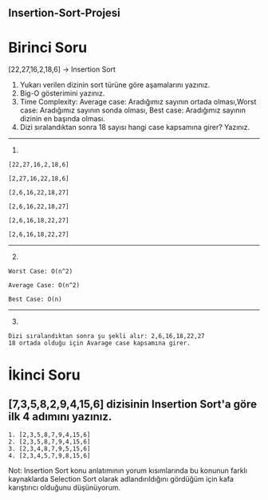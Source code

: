 ## Insertion-Sort-Projesi

# Birinci Soru
 [22,27,16,2,18,6] -> Insertion Sort
 
1. Yukarı verilen dizinin sort türüne göre aşamalarını yazınız.
2. Big-O gösterimini yazınız.
3. Time Complexity: Average case: Aradığımız sayının ortada olması,Worst case: Aradığımız sayının sonda olması, Best case: Aradığımız sayının dizinin en başında olması.
4. Dizi sıralandıktan sonra 18 sayısı hangi case kapsamına girer? Yazınız.

---
1. 
```print 
[22,27,16,2,18,6]

[2,27,16,22,18,6]

[2,6,16,22,18,27]

[2,6,16,22,18,27]

[2,6,16,18,22,27]

[2,6,16,18,22,27]
```


---
2.
```
Worst Case: O(n^2)

Average Case: O(n^2)

Best Case: O(n)
```

---
3.
```
Dizi sıralandıktan sonra şu şekli alır: 2,6,16,18,22,27 
18 ortada olduğu için Avarage case kapsamına girer.
```

# İkinci Soru
[7,3,5,8,2,9,4,15,6] dizisinin Insertion Sort'a göre ilk 4 adımını yazınız.
---
```
1. [2,3,5,8,7,9,4,15,6]
2. [2,3,5,8,7,9,4,15,6]
3. [2,3,4,8,7,9,5,15,6]
4. [2,3,4,5,7,9,8,15,6]
```

Not: Insertion Sort konu anlatımının yorum kısımlarında bu konunun farklı kaynaklarda Selection Sort olarak adlandırıldığını gördüğüm için kafa karıştırıcı olduğunu düşünüyorum.
